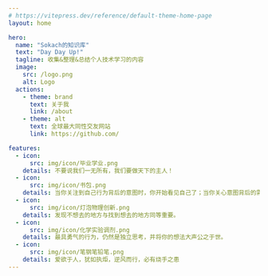 ```yaml
---
# https://vitepress.dev/reference/default-theme-home-page
layout: home

hero:
  name: "Sokach的知识库"
  text: "Day Day Up!"
  tagline: 收集&整理&总结个人技术学习的内容
  image:
    src: /logo.png
    alt: Logo
  actions:
    - theme: brand
      text: 关于我
      link: /about
    - theme: alt
      text: 全球最大同性交友网站
      link: https://github.com/

features:
  - icon:
      src: img/icon/毕业学业.png
    details: 不要说我们一无所有，我们要做天下的主人！
  - icon:
      src: img/icon/书包.png
    details: 当你关注到自己行为背后的意图时，你开始看见自己了；当你关心意图背后的需要和感受时，你才真的看见了。
  - icon:
      src: img/icon/灯泡物理创新.png
    details: 发现不想去的地方与找到想去的地方同等重要。
  - icon:
      src: img/icon/化学实验调剂.png
    details: 最具勇气的行为，仍然是独立思考，并将你的想法大声公之于世。
  - icon:
      src: img/icon/笔钢笔铅笔.png
    details: 爱欲于人，犹如执炬，逆风而行，必有烧手之患
---
```

